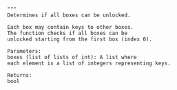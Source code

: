     """
    Determines if all boxes can be unlocked.

    Each box may contain keys to other boxes.
    The function checks if all boxes can be
    unlocked starting from the first box (index 0).

    Parameters:
    boxes (list of lists of int): A list where
    each element is a list of integers representing keys.

    Returns:
    bool

